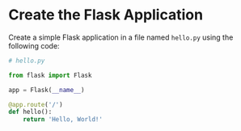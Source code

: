 # Create the Flask Application

Create a simple Flask application in a file named `hello.py` using the following code:

```python
# hello.py

from flask import Flask

app = Flask(__name__)

@app.route('/')
def hello():
    return 'Hello, World!'
```
